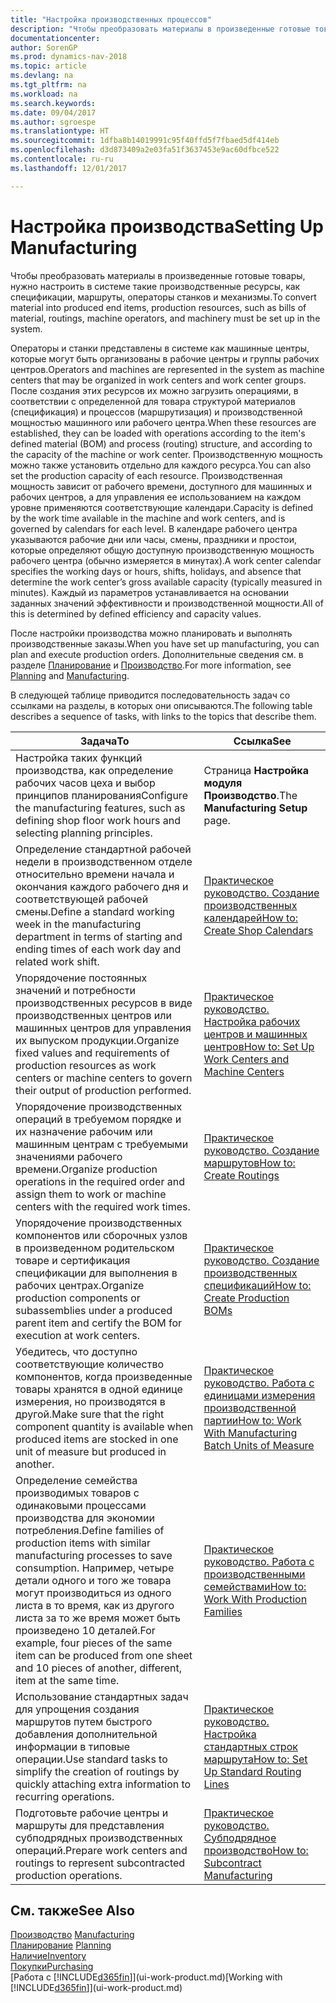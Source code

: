 ```yaml
---
title: "Настройка производственных процессов"
description: "Чтобы преобразовать материалы в произведенные готовые товары, нужно настроить в системе такие производственные ресурсы, как спецификации, маршруты, операторы станков и механизмы."
documentationcenter: 
author: SorenGP
ms.prod: dynamics-nav-2018
ms.topic: article
ms.devlang: na
ms.tgt_pltfrm: na
ms.workload: na
ms.search.keywords: 
ms.date: 09/04/2017
ms.author: sgroespe
ms.translationtype: HT
ms.sourcegitcommit: 1dfba8b14019991c95f40ffd5f7fbaed5df414eb
ms.openlocfilehash: d3d873409a2e03fa51f3637453e9ac60dfbce522
ms.contentlocale: ru-ru
ms.lasthandoff: 12/01/2017

---
```

# <a name="setting-up-manufacturing"></a><span data-ttu-id="34707-103">Настройка производства</span><span class="sxs-lookup"><span data-stu-id="34707-103">Setting Up Manufacturing</span></span>
<span data-ttu-id="34707-104">Чтобы преобразовать материалы в произведенные готовые товары, нужно настроить в системе такие производственные ресурсы, как спецификации, маршруты, операторы станков и механизмы.</span><span class="sxs-lookup"><span data-stu-id="34707-104">To convert material into produced end items, production resources, such as bills of material, routings, machine operators, and machinery must be set up in the system.</span></span>

<span data-ttu-id="34707-105">Операторы и станки представлены в системе как машинные центры, которые могут быть организованы в рабочие центры и группы рабочих центров.</span><span class="sxs-lookup"><span data-stu-id="34707-105">Operators and machines are represented in the system as machine centers that may be organized in work centers and work center groups.</span></span> <span data-ttu-id="34707-106">После создания этих ресурсов их можно загрузить операциями, в соответствии с определенной для товара структурой материалов (спецификация) и процессов (маршрутизация) и производственной мощностью машинного или рабочего центра.</span><span class="sxs-lookup"><span data-stu-id="34707-106">When these resources are established, they can be loaded with operations according to the item's defined material (BOM) and process (routing) structure, and according to the capacity of the machine or work center.</span></span> <span data-ttu-id="34707-107">Производственную мощность можно также установить отдельно для каждого ресурса.</span><span class="sxs-lookup"><span data-stu-id="34707-107">You can also set the production capacity of each resource.</span></span> <span data-ttu-id="34707-108">Производственная мощность зависит от рабочего времени, доступного для машинных и рабочих центров, а для управления ее использованием на каждом уровне применяются соответствующие календари.</span><span class="sxs-lookup"><span data-stu-id="34707-108">Capacity is defined by the work time available in the machine and work centers, and is governed by calendars for each level.</span></span> <span data-ttu-id="34707-109">В календаре рабочего центра указываются рабочие дни или часы, смены, праздники и простои, которые определяют общую доступную производственную мощность рабочего центра (обычно измеряется в минутах).</span><span class="sxs-lookup"><span data-stu-id="34707-109">A work center calendar specifies the working days or hours, shifts, holidays, and absence that determine the work center’s gross available capacity (typically measured in minutes).</span></span> <span data-ttu-id="34707-110">Каждый из параметров устанавливается на основании заданных значений эффективности и производственной мощности.</span><span class="sxs-lookup"><span data-stu-id="34707-110">All of this is determined by defined efficiency and capacity values.</span></span>  

<span data-ttu-id="34707-111">После настройки производства можно планировать и выполнять производственные заказы.</span><span class="sxs-lookup"><span data-stu-id="34707-111">When you have set up manufacturing, you can plan and execute production orders.</span></span> <span data-ttu-id="34707-112">Дополнительные сведения см. в разделе [Планирование](production-planning.md) и [Производство](production-manage-manufacturing.md).</span><span class="sxs-lookup"><span data-stu-id="34707-112">For more information, see [Planning](production-planning.md) and [Manufacturing](production-manage-manufacturing.md).</span></span>  

 <span data-ttu-id="34707-113">В следующей таблице приводится последовательность задач со ссылками на разделы, в которых они описываются.</span><span class="sxs-lookup"><span data-stu-id="34707-113">The following table describes a sequence of tasks, with links to the topics that describe them.</span></span>   

|<span data-ttu-id="34707-114">**Задача**</span><span class="sxs-lookup"><span data-stu-id="34707-114">**To**</span></span>|<span data-ttu-id="34707-115">**Ссылка**</span><span class="sxs-lookup"><span data-stu-id="34707-115">**See**</span></span>|  
|------------|-------------|  
|<span data-ttu-id="34707-116">Настройка таких функций производства, как определение рабочих часов цеха и выбор принципов планирования</span><span class="sxs-lookup"><span data-stu-id="34707-116">Configure the manufacturing features, such as defining shop floor work hours and selecting planning principles.</span></span>|<span data-ttu-id="34707-117">Страница **Настройка модуля Производство**.</span><span class="sxs-lookup"><span data-stu-id="34707-117">The **Manufacturing Setup** page.</span></span>|  
|<span data-ttu-id="34707-118">Определение стандартной рабочей недели в производственном отделе относительно времени начала и окончания каждого рабочего дня и соответствующей рабочей смены.</span><span class="sxs-lookup"><span data-stu-id="34707-118">Define a standard working week in the manufacturing department in terms of starting and ending times of each work day and related work shift.</span></span>|[<span data-ttu-id="34707-119">Практическое руководство. Создание производственных календарей</span><span class="sxs-lookup"><span data-stu-id="34707-119">How to: Create Shop Calendars</span></span>](production-how-to-create-work-center-calendars.md)|  
|<span data-ttu-id="34707-120">Упорядочение постоянных значений и потребности производственных ресурсов в виде производственных центров или машинных центров для управления их выпуском продукции.</span><span class="sxs-lookup"><span data-stu-id="34707-120">Organize fixed values and requirements of production resources as work centers or machine centers to govern their output of production performed.</span></span>|[<span data-ttu-id="34707-121">Практическое руководство. Настройка рабочих центров и машинных центров</span><span class="sxs-lookup"><span data-stu-id="34707-121">How to: Set Up Work Centers and Machine Centers</span></span>](production-how-to-set-up-work-and-machine-centers.md)|
|<span data-ttu-id="34707-122">Упорядочение производственных операций в требуемом порядке и их назначение рабочим или машинным центрам с требуемыми значениями рабочего времени.</span><span class="sxs-lookup"><span data-stu-id="34707-122">Organize production operations in the required order and assign them to work or machine centers with the required work times.</span></span>|[<span data-ttu-id="34707-123">Практическое руководство. Создание маршрутов</span><span class="sxs-lookup"><span data-stu-id="34707-123">How to: Create Routings</span></span>](production-how-to-create-routings.md)|
|<span data-ttu-id="34707-124">Упорядочение производственных компонентов или сборочных узлов в произведенном родительском товаре и сертификация спецификации для выполнения в рабочих центрах.</span><span class="sxs-lookup"><span data-stu-id="34707-124">Organize production components or subassemblies under a produced parent item and certify the BOM for execution at work centers.</span></span>|[<span data-ttu-id="34707-125">Практическое руководство. Создание производственных спецификаций</span><span class="sxs-lookup"><span data-stu-id="34707-125">How to: Create Production BOMs</span></span>](production-how-to-create-production-boms.md)|
|<span data-ttu-id="34707-126">Убедитесь, что доступно соответствующие количество компонентов, когда произведенные товары хранятся в одной единице измерения, но производятся в другой.</span><span class="sxs-lookup"><span data-stu-id="34707-126">Make sure that the right component quantity is available when produced items are stocked in one unit of measure but produced in another.</span></span>|[<span data-ttu-id="34707-127">Практическое руководство. Работа с единицами измерения производственной партии</span><span class="sxs-lookup"><span data-stu-id="34707-127">How to: Work With Manufacturing Batch Units of Measure</span></span>](production-how-to-use-the-manufacturing-batch-unit-of-measure.md)|  
|<span data-ttu-id="34707-128">Определение семейства производимых товаров с одинаковыми процессами производства для экономии потребления.</span><span class="sxs-lookup"><span data-stu-id="34707-128">Define families of production items with similar manufacturing processes to save consumption.</span></span> <span data-ttu-id="34707-129">Например, четыре детали одного и того же товара могут производиться из одного листа в то время, как из другого листа за то же время может быть произведено 10 деталей.</span><span class="sxs-lookup"><span data-stu-id="34707-129">For example, four pieces of the same item can be produced from one sheet and 10 pieces of another, different, item at the same time.</span></span>|[<span data-ttu-id="34707-130">Практическое руководство. Работа с производственными семействами</span><span class="sxs-lookup"><span data-stu-id="34707-130">How to: Work With Production Families</span></span>](production-how-work-family.md)|
|<span data-ttu-id="34707-131">Использование стандартных задач для упрощения создания маршрутов путем быстрого добавления дополнительной информации в типовые операции.</span><span class="sxs-lookup"><span data-stu-id="34707-131">Use standard tasks to simplify the creation of routings by quickly attaching extra information to recurring operations.</span></span>|[<span data-ttu-id="34707-132">Практическое руководство. Настройка стандартных строк маршрута</span><span class="sxs-lookup"><span data-stu-id="34707-132">How to: Set Up Standard Routing Lines</span></span>](production-how-set-up-standard-routing-lines.md)|  
|<span data-ttu-id="34707-133">Подготовьте рабочие центры и маршруты для представления субподрядных производственных операций.</span><span class="sxs-lookup"><span data-stu-id="34707-133">Prepare work centers and routings to represent subcontracted production operations.</span></span>|[<span data-ttu-id="34707-134">Практическое руководство. Субподрядное производство</span><span class="sxs-lookup"><span data-stu-id="34707-134">How to: Subcontract Manufacturing</span></span>](production-how-to-subcontract-manufacturing.md)|  

## <a name="see-also"></a><span data-ttu-id="34707-135">См. также</span><span class="sxs-lookup"><span data-stu-id="34707-135">See Also</span></span>
<span data-ttu-id="34707-136">[Производство](production-manage-manufacturing.md)  </span><span class="sxs-lookup"><span data-stu-id="34707-136">[Manufacturing](production-manage-manufacturing.md)  </span></span>  
<span data-ttu-id="34707-137">[Планирование](production-planning.md) </span><span class="sxs-lookup"><span data-stu-id="34707-137">[Planning](production-planning.md) </span></span>  
[<span data-ttu-id="34707-138">Наличие</span><span class="sxs-lookup"><span data-stu-id="34707-138">Inventory</span></span>](inventory-manage-inventory.md)  
[<span data-ttu-id="34707-139">Покупки</span><span class="sxs-lookup"><span data-stu-id="34707-139">Purchasing</span></span>](purchasing-manage-purchasing.md)  
<span data-ttu-id="34707-140">[Работа с [!INCLUDE[d365fin](includes/d365fin_md.md)]](ui-work-product.md)</span><span class="sxs-lookup"><span data-stu-id="34707-140">[Working with [!INCLUDE[d365fin](includes/d365fin_md.md)]](ui-work-product.md)</span></span>

